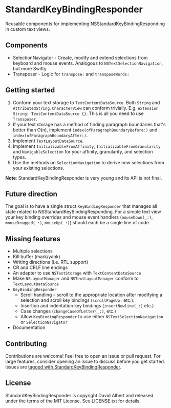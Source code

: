 # StandardKeyBindingResponder

Reusable components for implementing NSStandardKeyBindingResponding in custom text views.

## Components

- SelectionNavigator - Create, modify and extend selections from keyboard and mouse events. Analogous to `NSTextSelectionNavigation`, but more Swifty.
- Transposer - Logic for `transpose:` and `transposeWords:`

## Getting started

1. Conform your text storage to `TextContentDataSource`. Both `String` and `AttributedString.CharacterView` can conform trivially. E.g. `extension String: TextContentDataSource {}`. This is all you need to use `Transposer`.
2. If your text storage has a method of finding paragraph boundaries that's better than O(n), implement `index(ofParagraphBoundaryBefore:)` and `index(ofParagraphBoundaryAfter:)`.
3. Implement `TextLayoutDataSource`.
4. Implement `InitializableFromAffinity`, `InitializableFromGranularity` and `NavigableSelection` for your affinity, granularity, and selection types.
5. Use the methods on `SelectionNavigation` to derive new selections from your existing selections.

**Note**: StandardKeyBindingResponder is very young and its API is not final.

## Future direction

The goal is to have a single struct `KeyBindingResponder` that manages all state related to NSStandardKeyBindingResponding. For a simple text view your key binding overrides and mouse event handlers (`mouseDown(_:)`, `mouseDragged(_:)`, `mouseUp(_:)`) should each be a single line of code.

## Missing features

- Multiple selections
- Kill buffer (mark/yank)
- Writing directions (i.e. RTL support)
- CR and CRLF line endings
- An adapter to use `NSTextStorage` with `TextContentDataSource`
- Make `NSLayoutManager` and `NSTextLayoutManager` conform to `TextLayoutDataSource`
- `KeyBindingResponder`
    - Scroll handling – scroll to the appropriate location after modifying a selection and scroll key bindings (`scrollPageUp:` etc.).
    - Insertion and indentation key bindings (`insertNewline(_:)` etc.)
    - Case changes (`changeCaseOfLetter(_:)`, etc.)
    - Allow `KeyBindingResponder` to use either `NSTextSelectionNavigation` or `SelectionNavigator`
- Documentation

## Contributing

Contributions are welcome! Feel free to open an issue or pull request. For large features, consider opening an issue to discuss before you get started. Issues are [tagged with StandardKeyBindingResponder](https://github.com/davidbalbert/Watt/labels/StandardKeyBindingResponder).

## License

StandardKeyBindingResponder is copyright David Albert and released under the terms of the MIT License. See LICENSE.txt for details.
